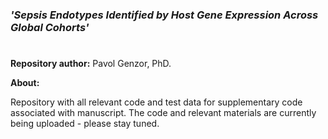 
#
### __*'Sepsis Endotypes Identified by Host Gene Expression Across Global Cohorts'*__
#


__Repository author:__
Pavol Genzor, PhD.

__About:__ 


Repository with all relevant code and test data for supplementary code associated with manuscript. The code and relevant materials are currently being uploaded - please stay tuned.
